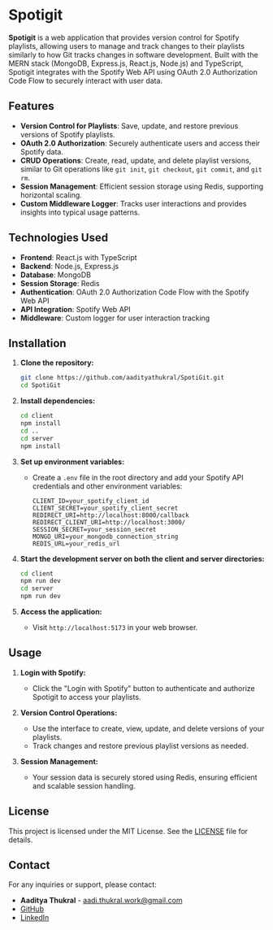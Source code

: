 # Spotigit

**Spotigit** is a web application that provides version control for Spotify playlists, allowing users to manage and track changes to their playlists similarly to how Git tracks changes in software development. Built with the MERN stack (MongoDB, Express.js, React.js, Node.js) and TypeScript, Spotigit integrates with the Spotify Web API using OAuth 2.0 Authorization Code Flow to securely interact with user data.

## Features

- **Version Control for Playlists**: Save, update, and restore previous versions of Spotify playlists.
- **OAuth 2.0 Authorization**: Securely authenticate users and access their Spotify data.
- **CRUD Operations**: Create, read, update, and delete playlist versions, similar to Git operations like `git init`, `git checkout`, `git commit`, and `git rm`.
- **Session Management**: Efficient session storage using Redis, supporting horizontal scaling.
- **Custom Middleware Logger**: Tracks user interactions and provides insights into typical usage patterns.

## Technologies Used

- **Frontend**: React.js with TypeScript
- **Backend**: Node.js, Express.js
- **Database**: MongoDB
- **Session Storage**: Redis
- **Authentication**: OAuth 2.0 Authorization Code Flow with the Spotify Web API
- **API Integration**: Spotify Web API
- **Middleware**: Custom logger for user interaction tracking

## Installation

1. **Clone the repository:**

   ```bash
   git clone https://github.com/aadityathukral/SpotiGit.git
   cd SpotiGit
   ```

2. **Install dependencies:**

   ```bash
   cd client
   npm install
   cd ..
   cd server
   npm install
   ```

3. **Set up environment variables:**

   - Create a `.env` file in the root directory and add your Spotify API credentials and other environment variables:
     ```
     CLIENT_ID=your_spotify_client_id
     CLIENT_SECRET=your_spotify_client_secret
     REDIRECT_URI=http://localhost:8000/callback
     REDIRECT_CLIENT_URI=http://localhost:3000/
     SESSION_SECRET=your_session_secret
     MONGO_URI=your_mongodb_connection_string
     REDIS_URL=your_redis_url
     ```

4. **Start the development server on both the client and server directories:**

   ```bash
   cd client
   npm run dev
   cd server
   npm run dev
   ```

5. **Access the application:**
   - Visit `http://localhost:5173` in your web browser.

## Usage

1. **Login with Spotify:**

   - Click the "Login with Spotify" button to authenticate and authorize Spotigit to access your playlists.

2. **Version Control Operations:**

   - Use the interface to create, view, update, and delete versions of your playlists.
   - Track changes and restore previous playlist versions as needed.

3. **Session Management:**
   - Your session data is securely stored using Redis, ensuring efficient and scalable session handling.

## License

This project is licensed under the MIT License. See the [LICENSE](LICENSE) file for details.

## Contact

For any inquiries or support, please contact:

- **Aaditya Thukral** - aadi.thukral.work@gmail.com
- [GitHub](https://github.com/aadityathukral)
- [LinkedIn](https://www.linkedin.com/in/aaditya-thukral/)
